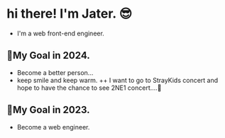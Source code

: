 # hi there! I'm Jater. 😎
+ I'm a web front-end engineer.
## 🎯My Goal in 2024.
+ Become a better person...
+ keep smile and keep warm.
++  I want to go to StrayKids concert and hope to have the chance to see 2NE1 concert....🥺

## 🎯My Goal in 2023.
+ Become a web engineer.
